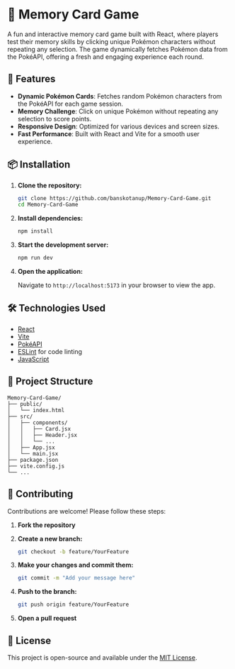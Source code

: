 # 🎴 Memory Card Game

A fun and interactive memory card game built with React, where players test their memory skills by clicking unique Pokémon characters without repeating any selection. The game dynamically fetches Pokémon data from the PokéAPI, offering a fresh and engaging experience each round.

## 🚀 Features

- **Dynamic Pokémon Cards**: Fetches random Pokémon characters from the PokéAPI for each game session.
- **Memory Challenge**: Click on unique Pokémon without repeating any selection to score points.
- **Responsive Design**: Optimized for various devices and screen sizes.
- **Fast Performance**: Built with React and Vite for a smooth user experience.

## 📦 Installation

1. **Clone the repository:**

   ```bash
   git clone https://github.com/banskotanup/Memory-Card-Game.git
   cd Memory-Card-Game
   ```

2. **Install dependencies:**

   ```bash
   npm install
   ```

3. **Start the development server:**

   ```bash
   npm run dev
   ```

4. **Open the application:**

   Navigate to `http://localhost:5173` in your browser to view the app.

## 🛠️ Technologies Used

- [React](https://reactjs.org/)
- [Vite](https://vitejs.dev/)
- [PokéAPI](https://pokeapi.co/)
- [ESLint](https://eslint.org/) for code linting
- [JavaScript](https://developer.mozilla.org/en-US/docs/Web/JavaScript)

## 📁 Project Structure

```plaintext
Memory-Card-Game/
├── public/
│   └── index.html
├── src/
│   ├── components/
│   │   ├── Card.jsx
│   │   ├── Header.jsx
│   │   └── ...
│   ├── App.jsx
│   └── main.jsx
├── package.json
├── vite.config.js
└── ...
```

## 🤝 Contributing

Contributions are welcome! Please follow these steps:

1. **Fork the repository**

2. **Create a new branch:**

   ```bash
   git checkout -b feature/YourFeature
   ```

3. **Make your changes and commit them:**

   ```bash
   git commit -m "Add your message here"
   ```

4. **Push to the branch:**

   ```bash
   git push origin feature/YourFeature
   ```

5. **Open a pull request**

## 📄 License

This project is open-source and available under the [MIT License](LICENSE).
